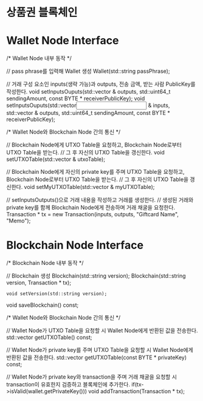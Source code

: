 # 상품권 블록체인

# Wallet Node Interface 
  /* Wallet Node 내부 동작 */
  
  // pass phrase를 입력해 Wallet 생성
	Wallet(std::string passPhrase);

  // 거래 구성 요소인 inputs(생략 가능)과 outputs, 전송 금액, 받는 사람 PublicKey를 작성한다.
	void setInputsOuputs(std::vector<Output> & outputs, std::uint64_t sendingAmount, const BYTE * receiverPublicKey);
	void setInputsOuputs(std::vector<Input> & inputs, std::vector<Output> & outputs, std::uint64_t sendingAmount, const BYTE * receiverPublicKey);


  /* Wallet Node와 Blockchain Node 간의 통신 */

  // Blockchain Node에게 UTXO Table을 요청하고, Blockchain Node로부터 UTXO Table을 받는다.
  // 그 후 자신의 UTXO Table을 갱신한다.
	void setUTXOTable(std::vector<UTXO> & utxoTable);

  // Blockchain Node에게 자신의 private key를 주며 UTXO Table을 요청하고, Blockchain Node로부터 UTXO Table을 받는다.
  // 그 후 자신의 UTXO Table을 갱신한다.
	void setMyUTXOTable(std::vector<UTXO> & myUTXOTable);
  
  // setInputsOutputs()으로 거래 내용을 작성하고 거래를 생성한다.
  // 생성된 거래와 private key를 함께 Blockchain Node에게 전송하며 거래 채굴을 요청한다.
  Transaction * tx = new Transaction(inputs, outputs, "Giftcard Name", "Memo");


# Blockchain Node Interface
  /* Blockchain Node 내부 동작 */
  
  // Blockchain 생성
	Blockchain(std::string version);
	Blockchain(std::string version, Transaction * tx);

	void setVersion(std::string version);
  void saveBlockchain() const;
  
  
  /* Wallet Node와 Blockchain Node 간의 통신 */
  
  // Wallet Node가 UTXO Table을 요청할 시 Wallet Node에게 반환된 값을 전송한다.
	std::vector<UTXO> getUTXOTable() const;
  
  // Wallet Node가 private key를 주며 UTXO Table을 요청할 시 Wallet Node에게 반환된 값을 전송한다.
	std::vector<UTXO> getUTXOTable(const BYTE * privateKey) const;
  
  // Wallet Node가 private key와 transaction을 주며 거래 채굴을 요청할 시 transaction이 유효한지 검증하고 블록체인에 추가한다.
  if(tx->isValid(wallet.getPrivateKey()))
      void addTransaction(Transaction * tx);



  

  
